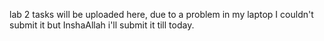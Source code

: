 lab 2 tasks will be uploaded here, due to a problem in my laptop I couldn't submit it but InshaAllah i'll submit it till today.
